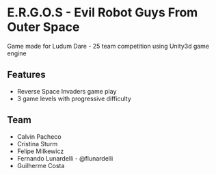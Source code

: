 E.R.G.O.S - Evil Robot Guys From Outer Space
=============

Game made for Ludum Dare - 25 team competition using Unity3d game engine

Features
-------
* Reverse Space Invaders game play
* 3 game levels with progressive difficulty


Team
-------
* Calvin Pacheco
* Cristina Sturm
* Felipe Milkewicz
* Fernando Lunardelli - @flunardelli
* Guilherme Costa
